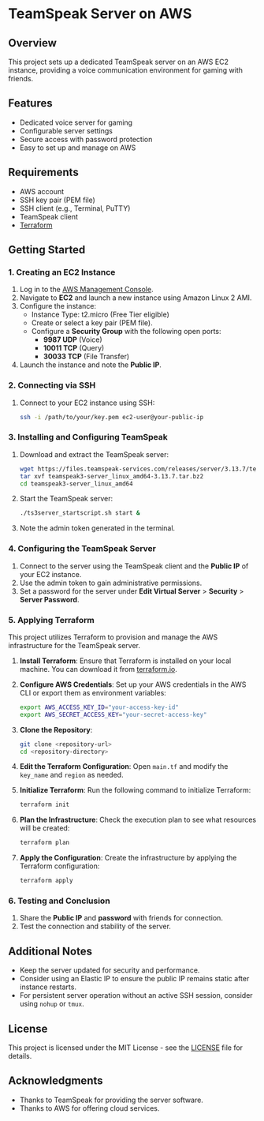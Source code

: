 # TeamSpeak Server on AWS

## Overview

This project sets up a dedicated TeamSpeak server on an AWS EC2 instance, providing a voice communication environment for gaming with friends.

## Features

- Dedicated voice server for gaming
- Configurable server settings
- Secure access with password protection
- Easy to set up and manage on AWS

## Requirements

- AWS account
- SSH key pair (PEM file)
- SSH client (e.g., Terminal, PuTTY)
- TeamSpeak client
- [Terraform](https://www.terraform.io/downloads.html)

## Getting Started

### 1. Creating an EC2 Instance

1. Log in to the [AWS Management Console](https://aws.amazon.com/).
2. Navigate to **EC2** and launch a new instance using Amazon Linux 2 AMI.
3. Configure the instance:
   - Instance Type: t2.micro (Free Tier eligible)
   - Create or select a key pair (PEM file).
   - Configure a **Security Group** with the following open ports:
     - **9987 UDP** (Voice)
     - **10011 TCP** (Query)
     - **30033 TCP** (File Transfer)
4. Launch the instance and note the **Public IP**.

### 2. Connecting via SSH

1. Connect to your EC2 instance using SSH:
   ```bash
   ssh -i /path/to/your/key.pem ec2-user@your-public-ip
   ```

### 3. Installing and Configuring TeamSpeak

1. Download and extract the TeamSpeak server:
   ```bash
   wget https://files.teamspeak-services.com/releases/server/3.13.7/teamspeak3-server_linux_amd64-3.13.7.tar.bz2
   tar xvf teamspeak3-server_linux_amd64-3.13.7.tar.bz2
   cd teamspeak3-server_linux_amd64
   ```

2. Start the TeamSpeak server:
   ```bash
   ./ts3server_startscript.sh start &
   ```

3. Note the admin token generated in the terminal.

### 4. Configuring the TeamSpeak Server

1. Connect to the server using the TeamSpeak client and the **Public IP** of your EC2 instance.
2. Use the admin token to gain administrative permissions.
3. Set a password for the server under **Edit Virtual Server** > **Security** > **Server Password**.

### 5. Applying Terraform

This project utilizes Terraform to provision and manage the AWS infrastructure for the TeamSpeak server.

1. **Install Terraform**: Ensure that Terraform is installed on your local machine. You can download it from [terraform.io](https://www.terraform.io/downloads.html).
   
2. **Configure AWS Credentials**: Set up your AWS credentials in the AWS CLI or export them as environment variables:
   ```bash
   export AWS_ACCESS_KEY_ID="your-access-key-id"
   export AWS_SECRET_ACCESS_KEY="your-secret-access-key"
   ```

3. **Clone the Repository**:
   ```bash
   git clone <repository-url>
   cd <repository-directory>
   ```

4. **Edit the Terraform Configuration**: Open `main.tf` and modify the `key_name` and `region` as needed.

5. **Initialize Terraform**: Run the following command to initialize Terraform:
   ```bash
   terraform init
   ```

6. **Plan the Infrastructure**: Check the execution plan to see what resources will be created:
   ```bash
   terraform plan
   ```

7. **Apply the Configuration**: Create the infrastructure by applying the Terraform configuration:
   ```bash
   terraform apply
   ```

### 6. Testing and Conclusion

1. Share the **Public IP** and **password** with friends for connection.
2. Test the connection and stability of the server.

## Additional Notes

- Keep the server updated for security and performance.
- Consider using an Elastic IP to ensure the public IP remains static after instance restarts.
- For persistent server operation without an active SSH session, consider using `nohup` or `tmux`.

## License

This project is licensed under the MIT License - see the [LICENSE](LICENSE) file for details.

## Acknowledgments

- Thanks to TeamSpeak for providing the server software.
- Thanks to AWS for offering cloud services.